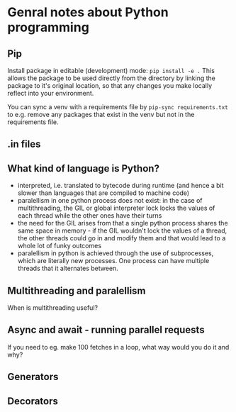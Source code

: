 # Genral notes about Python programming

## Pip 
Install package in editable (development) mode: `pip install -e .`
This allows the package to be used directly from the directory by linking the package to it's original location, so that any changes you make locally reflect into your environment.

You can sync a venv with a requirements file by `pip-sync requirements.txt` to e.g. remove any packages that exist in the venv but not in the requirements file.

## .in files


## What kind of language is Python?
- interpreted, i.e. translated to bytecode during runtime (and hence a bit slower than languages that are compiled to machine code)
- paralellism in one python process does not exist: in the case of multithreading, the GIL or global interpreter lock locks the values of each thread while the other ones have their turns
- the need for the GIL arises from that a single python process shares the same space in memory - if the GIL wouldn't lock the values of a thread, the other threads could go in and modify them and that would lead to a whole lot of funky outcomes
- paralellism in python is achieved through the use of subprocesses, which are literally new processes. One process can have multiple threads that it alternates between.

## Multithreading and paralellism
When is multithreading useful?

## Async and await - running parallel requests
If you need to eg. make 100 fetches in a loop, what way would you do it and why?

## Generators

## Decorators


